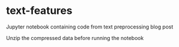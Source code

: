 # text-features
Jupyter notebook containing code from text preprocessing blog post

Unzip the compressed data before running the notebook
